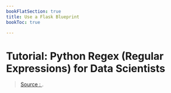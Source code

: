 ```yaml
---
bookFlatSection: true
title: Use a Flask Blueprint 
bookToc: true

---
```


Tutorial: Python Regex (Regular Expressions) for Data Scientists
===


> [Source : ](https://www.dataquest.io/blog/regular-expressions-data-scientists/).
<!--stackedit_data:
eyJoaXN0b3J5IjpbLTgwOTU2OTA1NF19
-->